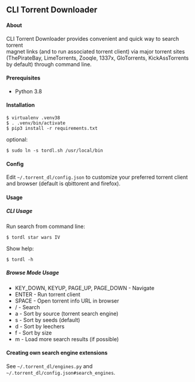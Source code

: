 ## CLI Torrent Downloader

#### About
CLI Torrent Downloader provides convenient and quick way to search torrent  
magnet links (and to run associated torrent client) via major torrent sites 
(ThePirateBay, LimeTorrents, Zooqle, 1337x, GloTorrents, KickAssTorrents by 
default) through command line.

#### Prerequisites
* Python 3.8

#### Installation   

    $ virtualenv .venv38
    $ . .venv/bin/activate
    $ pip3 install -r requirements.txt

optional:

    $ sudo ln -s tordl.sh /usr/local/bin

#### Config
Edit `~/.torrent_dl/config.json` to customize your preferred torrent client and 
browser (default is qbittorent and firefox).

#### Usage

##### CLI Usage
Run search from command line:

    $ tordl star wars IV

Show help:

    $ tordl -h

##### Browse Mode Usage
* KEY_DOWN, KEYUP, PAGE_UP, PAGE_DOWN - Navigate
* ENTER - Run torrent client
* SPACE - Open torrent info URL in browser
* / - Search
* a - Sort by source (torrent search engine) 
* s - Sort by seeds (default)
* d - Sort by leechers 
* f - Sort by size
* m - Load more search results (if possible)

#### Creating own search engine extensions
See `~/.torrent_dl/engines.py` and `~/.torrent_dl/config.json#search_engines`.